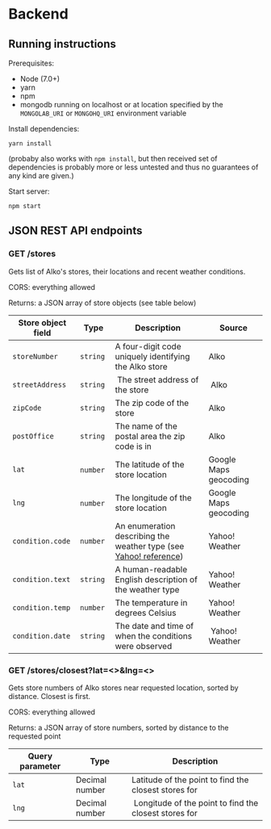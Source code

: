 # Backend

## Running instructions
Prerequisites:
- Node (7.0+)
- yarn
- npm
- mongodb running on localhost or at location specified by the `MONGOLAB_URI` or `MONGOHQ_URI` environment variable

Install dependencies:
```
yarn install
```
(probaby also works with `npm install`, but then received set of dependencies is probably more or less untested and thus no guarantees of any kind are given.)

Start server:
```
npm start
```

## JSON REST API endpoints

### GET /stores
Gets list of Alko's stores, their locations and recent weather conditions.

CORS: everything allowed

Returns: a JSON array of store objects (see table below)

Store object field | Type | Description | Source
--- | --- | --- | ---
`storeNumber` | `string` | A four-digit code uniquely identifying the Alko store | Alko
`streetAddress` | `string` | The street address of the store | Alko
`zipCode` | `string` | The zip code of the store | Alko
`postOffice` | `string` | The name of the postal area the zip code is in | Alko
`lat` | `number` | The latitude of the store location | Google Maps geocoding
`lng` | `number` | The longitude of the store location | Google Maps geocoding
`condition.code` | `number` | An enumeration describing the weather type (see [Yahoo! reference](https://developer.yahoo.com/weather/documentation.html#codes)) | Yahoo! Weather
`condition.text` | `string` | A human-readable English description of the weather type | Yahoo! Weather
`condition.temp` | `number` | The temperature in degrees Celsius | Yahoo! Weather
`condition.date` | `string` | The date and time of when the conditions were observed | Yahoo! Weather


### GET /stores/closest?lat=<>&lng=<>

Gets store numbers of Alko stores near requested location, sorted by distance. Closest is first.

CORS: everything allowed

Returns: a JSON array of store numbers, sorted by distance to the requested point

Query parameter | Type | Description
--- | --- | ---
`lat` | Decimal number | Latitude of the point to find the closest stores for
`lng` | Decimal number | Longitude of the point to find the closest stores for
